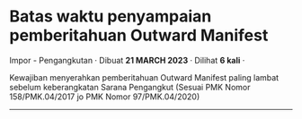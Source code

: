 Batas waktu penyampaian pemberitahuan Outward Manifest
======================================================

Impor - Pengangkutan · Dibuat **21 MARCH 2023** · Dilihat **6 kali** ·

Kewajiban menyerahkan pemberitahuan Outward Manifest paling lambat sebelum keberangkatan Sarana Pengangkut (Sesuai PMK Nomor 158/PMK.04/2017 jo PMK Nomor 97/PMK.04/2020)  

  
  
  

* * *